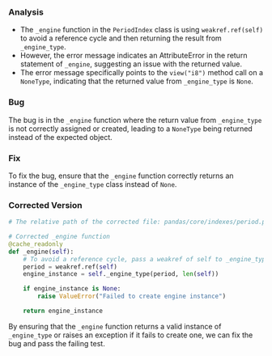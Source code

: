 ### Analysis
- The `_engine` function in the `PeriodIndex` class is using `weakref.ref(self)` to avoid a reference cycle and then returning the result from `_engine_type`.
- However, the error message indicates an AttributeError in the return statement of `_engine`, suggesting an issue with the returned value.
- The error message specifically points to the `view("i8")` method call on a `NoneType`, indicating that the returned value from `_engine_type` is `None`.

### Bug
The bug is in the `_engine` function where the return value from `_engine_type` is not correctly assigned or created, leading to a `NoneType` being returned instead of the expected object.

### Fix
To fix the bug, ensure that the `_engine` function correctly returns an instance of the `_engine_type` class instead of `None`.

### Corrected Version
```python
# The relative path of the corrected file: pandas/core/indexes/period.py

# Corrected _engine function
@cache_readonly
def _engine(self):
    # To avoid a reference cycle, pass a weakref of self to _engine_type.
    period = weakref.ref(self)
    engine_instance = self._engine_type(period, len(self))

    if engine_instance is None:
        raise ValueError("Failed to create engine instance")

    return engine_instance
``` 

By ensuring that the `_engine` function returns a valid instance of `_engine_type` or raises an exception if it fails to create one, we can fix the bug and pass the failing test.